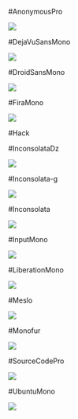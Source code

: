 #AnonymousPro

![](https://cloud.githubusercontent.com/assets/8317250/7021751/22124210-dd60-11e4-9819-1c573db50b66.png)

#DejaVuSansMono

![](https://cloud.githubusercontent.com/assets/8317250/7021756/221ca1b0-dd60-11e4-8e03-a3d0cd9595e3.png)

#DroidSansMono

![](https://cloud.githubusercontent.com/assets/8317250/7021754/22175c64-dd60-11e4-9a1e-c884e5202581.png)

#FiraMono

![](https://cloud.githubusercontent.com/assets/8317250/7021752/2212fc64-dd60-11e4-9640-1353f9ea11a6.png)

#Hack



#InconsolataDz

![](https://cloud.githubusercontent.com/assets/8317250/7021757/2235d072-dd60-11e4-8836-ad09aecf3ff0.png)

#Inconsolata-g

![](https://cloud.githubusercontent.com/assets/8317250/7021755/2217c208-dd60-11e4-989c-cd3e7b433f81.png)

#Inconsolata

![](https://cloud.githubusercontent.com/assets/8317250/7021753/2215e28a-dd60-11e4-8ea2-916d4a3e77b5.png)

#InputMono

![](https://cloud.githubusercontent.com/assets/8317250/7021760/2240b122-dd60-11e4-9314-6aad9f5df2a6.png)

#LiberationMono

![](https://cloud.githubusercontent.com/assets/8317250/7021758/223ec8b2-dd60-11e4-9ebe-929603b2c1bf.png)

#Meslo

![](https://cloud.githubusercontent.com/assets/8317250/7021759/22406a46-dd60-11e4-9f62-0469200e5303.png)

#Monofur

![](https://cloud.githubusercontent.com/assets/8317250/7021761/2248a0d0-dd60-11e4-9b59-00018b064d39.png)

#SourceCodePro

![](https://cloud.githubusercontent.com/assets/8317250/7021762/224a38be-dd60-11e4-8dfd-d637ca6aa03b.png)

#UbuntuMono

![](https://cloud.githubusercontent.com/assets/8317250/7021763/225a59ce-dd60-11e4-87dd-b76da1e53557.png)

